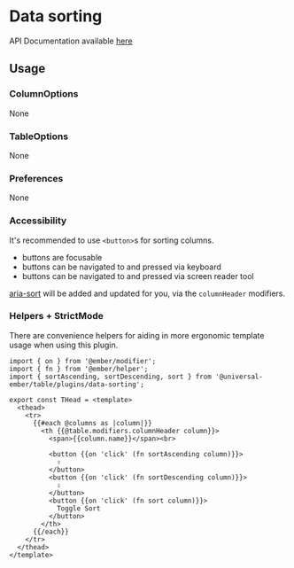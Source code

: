 # Data sorting

API Documentation available [here][api-docs]

[api-docs]: /api/modules/plugins_data_sorting

## Usage

### ColumnOptions

None

### TableOptions

None

### Preferences

None

### Accessibility

It's recommended to use `<button>`s for sorting columns.

- buttons are focusable
- buttons can be navigated to and pressed via keyboard
- buttons can be navigated to and pressed via screen reader tool

[aria-sort](https://developer.mozilla.org/en-US/docs/Web/Accessibility/ARIA/Attributes/aria-sort)
will be added and updated for you, via the `columnHeader` modifiers.

### Helpers + StrictMode

There are convenience helpers for aiding in more ergonomic template usage when using this plugin.

```gjs
import { on } from '@ember/modifier';
import { fn } from '@ember/helper';
import { sortAscending, sortDescending, sort } from '@universal-ember/table/plugins/data-sorting';

export const THead = <template>
  <thead>
    <tr>
      {{#each @columns as |column|}}
        <th {{@table.modifiers.columnHeader column}}>
          <span>{{column.name}}</span><br>

          <button {{on 'click' (fn sortAscending column)}}>
            ⇧
          </button>
          <button {{on 'click' (fn sortDescending column)}}>
            ⇩
          </button>
          <button {{on 'click' (fn sort column)}}>
            Toggle Sort
          </button>
        </th>
      {{/each}}
    </tr>
  </thead>
</template>
```
